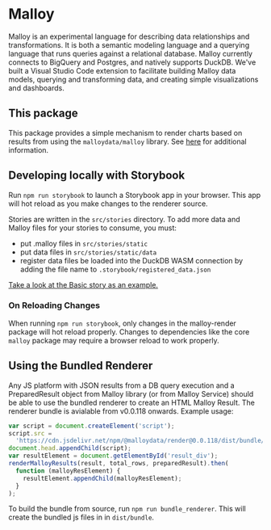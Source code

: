 # Malloy

Malloy is an experimental language for describing data relationships and transformations. It is both a semantic modeling language and a querying language that runs queries against a relational database. Malloy currently connects to BigQuery and Postgres, and natively supports DuckDB. We've built a Visual Studio Code extension to facilitate building Malloy data models, querying and transforming data, and creating simple visualizations and dashboards.

## This package

This package provides a simple mechanism to render charts based on results from using the `malloydata/malloy` library. See [here](https://github.com/malloydata/malloy/blob/main/packages/malloy/README.md) for additional information.

## Developing locally with Storybook

Run `npm run storybook` to launch a Storybook app in your browser. This app will hot reload as you make changes to the renderer source.

Stories are written in the `src/stories` directory. To add more data and Malloy files for your stories to consume, you must:

- put .malloy files in `src/stories/static`
- put data files in `src/stories/static/data`
- register data files be loaded into the DuckDB WASM connection by adding the file name to `.storybook/registered_data.json`

[Take a look at the Basic story as an example.](./src/stories/basic.stories.ts)

### On Reloading Changes

When running `npm run storybook`, only changes in the malloy-render package will hot reload properly. Changes to dependencies like the core `malloy` package may require a browser reload to work properly.

## Using the Bundled Renderer

Any JS platform with JSON results from a DB query execution and a PreparedResult object from Malloy library (or from Malloy Service) should be able to use the bundled renderer to create an HTML Malloy Result. The renderer bundle is avialable from v0.0.118 onwards. Example usage:

```js
var script = document.createElement('script');
script.src =
  'https://cdn.jsdelivr.net/npm/@malloydata/render@0.0.118/dist/bundle/bundled_renderer.min.js';
document.head.appendChild(script);
var resultElement = document.getElementById('result_div');
renderMalloyResults(result, total_rows, preparedResult).then(
  function (malloyResElement) {
    resultElement.appendChild(malloyResElement);
  }
);
```

To build the bundle from source, run `npm run bundle_renderer`. This will create the bundled js files in in `dist/bundle`.
